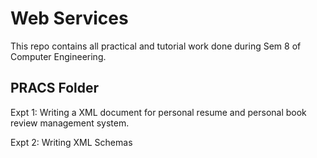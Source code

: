 # Web Services

This repo contains all practical and tutorial work done during Sem 8 of Computer Engineering.

## PRACS Folder 
 Expt 1: Writing a XML document for personal resume and personal book review management system.
 
 Expt 2: Writing XML Schemas
